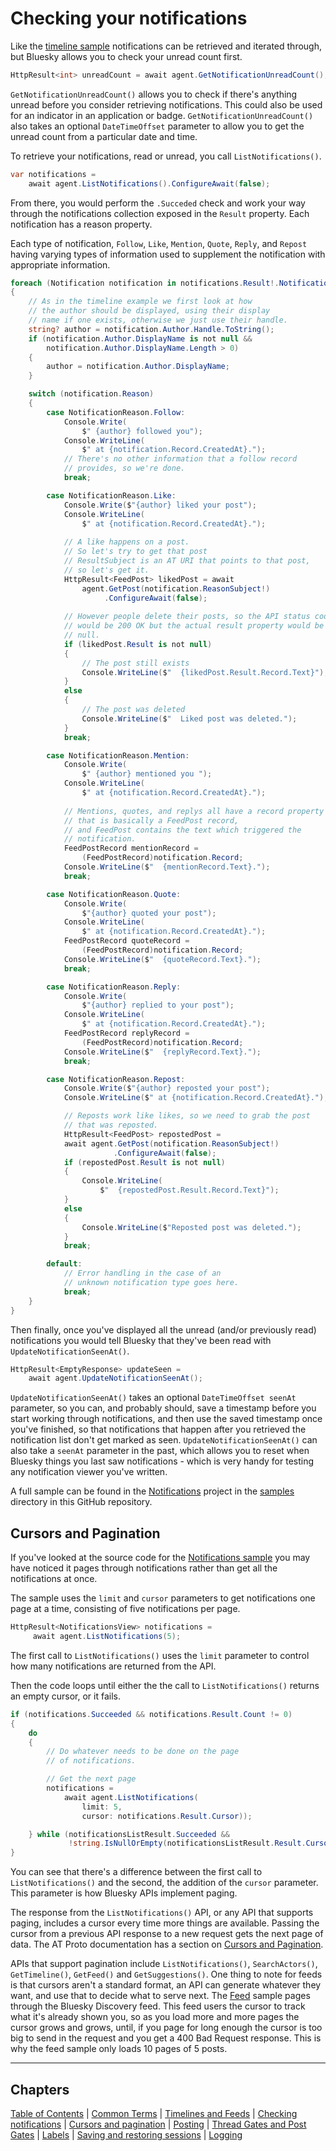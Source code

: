 # <a name="checkingNotifications">Checking your notifications</a>

Like the [timeline sample](timeline.md) notifications can be retrieved and iterated through, but Bluesky allows you to check your unread count first.

```c#
HttpResult<int> unreadCount = await agent.GetNotificationUnreadCount();
```

`GetNotificationUnreadCount()` allows you to check if there's anything unread before you consider retrieving notifications. This could also be used for an indicator in an application or badge. `GetNotificationUnreadCount()` also takes an optional `DateTimeOffset` parameter to allow you to get the unread count from a particular date and time.

To retrieve your notifications, read or unread, you call `ListNotifications()`.

```c#
var notifications = 
    await agent.ListNotifications().ConfigureAwait(false);
```

From there, you would perform the `.Succeded` check and work your way through the notifications collection exposed in the `Result` property. Each notification has a reason property. 

Each type of notification, `Follow`, `Like`, `Mention`, `Quote`, `Reply`, and `Repost` having varying types of information used to supplement the notification with appropriate information.

```c#
foreach (Notification notification in notifications.Result!.Notifications)
{
    // As in the timeline example we first look at how
    // the author should be displayed, using their display
    // name if one exists, otherwise we just use their handle.
    string? author = notification.Author.Handle.ToString();
    if (notification.Author.DisplayName is not null && 
        notification.Author.DisplayName.Length > 0)
    {
        author = notification.Author.DisplayName;
    }

    switch (notification.Reason)
    {
        case NotificationReason.Follow:
            Console.Write(
                $" {author} followed you");
            Console.WriteLine(
                $" at {notification.Record.CreatedAt}.");
            // There's no other information that a follow record 
            // provides, so we're done.
            break;

        case NotificationReason.Like:
            Console.Write($"{author} liked your post");
            Console.WriteLine(
                $" at {notification.Record.CreatedAt}.");
            
            // A like happens on a post. 
            // So let's try to get that post
            // ResultSubject is an AT URI that points to that post,
            // so let's get it.
            HttpResult<FeedPost> likedPost = await 
                agent.GetPost(notification.ReasonSubject!)
                     .ConfigureAwait(false);
            
            // However people delete their posts, so the API status code
            // would be 200 OK but the actual result property would be 
            // null.
            if (likedPost.Result is not null)
            {
                // The post still exists
                Console.WriteLine($"  {likedPost.Result.Record.Text}");
            }
            else
            {
                // The post was deleted
                Console.WriteLine($"  Liked post was deleted.");
            }
            break;

        case NotificationReason.Mention:
            Console.Write(
                $" {author} mentioned you ");
            Console.WriteLine(
                $" at {notification.Record.CreatedAt}.");
            
            // Mentions, quotes, and replys all have a record property
            // that is basically a FeedPost record, 
            // and FeedPost contains the text which triggered the
            // notification.            
            FeedPostRecord mentionRecord = 
                (FeedPostRecord)notification.Record;
            Console.WriteLine($"  {mentionRecord.Text}.");
            break;

        case NotificationReason.Quote:
            Console.Write(
                $"{author} quoted your post");
            Console.WriteLine(
                $" at {notification.Record.CreatedAt}.");
            FeedPostRecord quoteRecord = 
                (FeedPostRecord)notification.Record;
            Console.WriteLine($"  {quoteRecord.Text}.");
            break;

        case NotificationReason.Reply:
            Console.Write(
                $"{author} replied to your post");
            Console.WriteLine(
                $" at {notification.Record.CreatedAt}.");
            FeedPostRecord replyRecord = 
                (FeedPostRecord)notification.Record;
            Console.WriteLine($"  {replyRecord.Text}.");
            break;

        case NotificationReason.Repost:
            Console.Write($"{author} reposted your post");
            Console.WriteLine($" at {notification.Record.CreatedAt}.");

            // Reposts work like likes, so we need to grab the post
            // that was reposted.
            HttpResult<FeedPost> repostedPost = 
            await agent.GetPost(notification.ReasonSubject!)
                       .ConfigureAwait(false);
            if (repostedPost.Result is not null)
            {
                Console.WriteLine(
                    $"  {repostedPost.Result.Record.Text}");
            }
            else
            {
                Console.WriteLine($"Reposted post was deleted.");
            }
            break;

        default:
            // Error handling in the case of an 
            // unknown notification type goes here.
            break;
    }
}
```

Then finally, once you've displayed all the unread (and/or previously read) notifications you would tell Bluesky that they've been read with `UpdateNotificationSeenAt()`.

```c#
HttpResult<EmptyResponse> updateSeen = 
    await agent.UpdateNotificationSeenAt();
```

`UpdateNotificationSeenAt()` takes an optional `DateTimeOffset seenAt` parameter, so you can, and probably should, save a timestamp before you start working through notifications, and then use the saved timestamp once you've finished, so that notifications that happen after you retrieved the notification list don't get marked as seen. `UpdateNotificationSeenAt()` can also take a `seenAt` parameter in the past, which allows you to reset when Bluesky things you last saw notifications - which is very handy for testing any notification viewer you've written.

A full sample can be found in the [Notifications](https://github.com/blowdart/idunno.atproto/tree/main/samples/Samples.Notifications) project in the [samples](https://github.com/blowdart/idunno.atproto/tree/main/samples) directory in this GitHub repository.

## <a name=cursorsPagination>Cursors and Pagination</a>

If you've looked at the source code for the [Notifications sample](https://github.com/blowdart/idunno.atproto/tree/main/samples/Samples.Notifications)  you may have noticed it pages through notifications rather than get all the notifications at once.

The sample uses the `limit` and `cursor` parameters to get notifications one page at a time, consisting of five notifications per page.

```c#
HttpResult<NotificationsView> notifications = 
     await agent.ListNotifications(5);
```

The first call to `ListNotifications()` uses the `limit` parameter to control how many notifications are returned from the API.

Then the code loops until either the the call to `ListNotifications()` returns an empty cursor, or it fails.

```c#
if (notifications.Succeeded && notifications.Result.Count != 0)
{
    do
    {
        // Do whatever needs to be done on the page
        // of notifications.

        // Get the next page
        notifications = 
            await agent.ListNotifications(
                limit: 5, 
                cursor: notifications.Result.Cursor));

    } while (notificationsListResult.Succeeded &&
             !string.IsNullOrEmpty(notificationsListResult.Result.Cursor))
}
```

You can see that there's a difference between the first call to `ListNotifications()` and the second, the addition of the `cursor` parameter.
This parameter is how Bluesky APIs implement paging.

The response from the `ListNotifications()` API, or any API that supports paging, includes a cursor every time more things are available.
Passing the cursor from a previous API response to a new request gets the next page of data.
The AT Proto documentation has a section on [Cursors and Pagination](https://atproto.com/specs/xrpc#cursors-and-pagination).

APIs that support pagination include `ListNotifications()`, `SearchActors()`, `GetTimeline()`, `GetFeed()` and `GetSuggestions()`.
One thing to note for feeds is that cursors aren't a standard format, an API can generate whatever they want, and use that to
decide what to serve next. The [Feed](https://github.com/blowdart/idunno.atproto/tree/main/samples/Samples.Feed) sample pages
through the Bluesky Discovery feed. This feed users the cursor to track what it's already shown you, so as you load more and more pages the
cursor grows and grows, until, if you page for long enough the cursor is too big to send in the request and you get a 400 Bad Request response.
This is why the feed sample only loads 10 pages of 5 posts.

---

## Chapters

[Table of Contents](readme.md) | [Common Terms](commonTerms.md) | [Timelines and Feeds](timeline.md) | [Checking notifications](notifications.md#checkingNotifications) | [Cursors and pagination](cursorsAndPagination.md) | [Posting](posting.md#posting) | [Thread Gates and Post Gates](threadGatesAndPostGates.md) | [Labels](labels.md) | [Saving and restoring sessions](savingAndRestoringAuthentication.md) | [Logging](logging.md)
